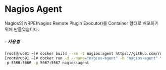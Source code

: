 # Nagios Agent
Nagios의 NRPE(Nagios Remote Plugin Executor)를 Container 형태로 배포하기 위해 만들었습니다.

##### - 사용법
```sh
[root@ruo91 ~]# docker build --rm -t nagios:agent https://github.com/ruo91/docker-nagios-agent.git
[root@ruo91 ~]# docker run -d --name="nagios-agent" -h "nagios-agent" \
-p 5666:5666 -p 5667:5667 nagios:agent
```